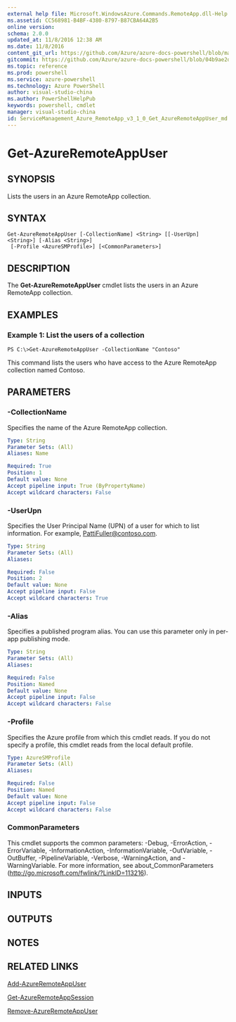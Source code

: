 ```yaml
---
external help file: Microsoft.WindowsAzure.Commands.RemoteApp.dll-Help.xml
ms.assetid: CC568981-B4BF-4380-8797-B87CBA64A2B5
online version: 
schema: 2.0.0
updated_at: 11/8/2016 12:38 AM
ms.date: 11/8/2016
content_git_url: https://github.com/Azure/azure-docs-powershell/blob/master/azureps-cmdlets-docs/ServiceManagement/Azure.RemoteApp/v3.1.0/Get-AzureRemoteAppUser.md
gitcommit: https://github.com/Azure/azure-docs-powershell/blob/04b9ae2d1c44a3ada330f570237886794cede893/azureps-cmdlets-docs/ServiceManagement/Azure.RemoteApp/v3.1.0/Get-AzureRemoteAppUser.md
ms.topic: reference
ms.prod: powershell
ms.service: azure-powershell
ms.technology: Azure PowerShell
author: visual-studio-china
ms.author: PowerShellHelpPub
keywords: powershell, cmdlet
manager: visual-studio-china
id: ServiceManagement_Azure_RemoteApp_v3_1_0_Get_AzureRemoteAppUser_md
---
```


# Get-AzureRemoteAppUser

## SYNOPSIS
Lists the users in an Azure RemoteApp collection.

## SYNTAX

```
Get-AzureRemoteAppUser [-CollectionName] <String> [[-UserUpn] <String>] [-Alias <String>]
 [-Profile <AzureSMProfile>] [<CommonParameters>]
```

## DESCRIPTION
The **Get-AzureRemoteAppUser** cmdlet lists the users in an Azure RemoteApp collection.

## EXAMPLES

### Example 1: List the users of a collection
```
PS C:\>Get-AzureRemoteAppUser -CollectionName "Contoso"
```

This command lists the users who have access to the Azure RemoteApp collection named Contoso.

## PARAMETERS

### -CollectionName
Specifies the name of the Azure RemoteApp collection.

```yaml
Type: String
Parameter Sets: (All)
Aliases: Name

Required: True
Position: 1
Default value: None
Accept pipeline input: True (ByPropertyName)
Accept wildcard characters: False
```

### -UserUpn
Specifies the User Principal Name (UPN) of a user for which to list information.
For example, PattiFuller@contoso.com.

```yaml
Type: String
Parameter Sets: (All)
Aliases: 

Required: False
Position: 2
Default value: None
Accept pipeline input: False
Accept wildcard characters: True
```

### -Alias
Specifies a published program alias.
You can use this parameter only in per-app publishing mode.

```yaml
Type: String
Parameter Sets: (All)
Aliases: 

Required: False
Position: Named
Default value: None
Accept pipeline input: False
Accept wildcard characters: False
```

### -Profile
Specifies the Azure profile from which this cmdlet reads.
If you do not specify a profile, this cmdlet reads from the local default profile.

```yaml
Type: AzureSMProfile
Parameter Sets: (All)
Aliases: 

Required: False
Position: Named
Default value: None
Accept pipeline input: False
Accept wildcard characters: False
```

### CommonParameters
This cmdlet supports the common parameters: -Debug, -ErrorAction, -ErrorVariable, -InformationAction, -InformationVariable, -OutVariable, -OutBuffer, -PipelineVariable, -Verbose, -WarningAction, and -WarningVariable. For more information, see about_CommonParameters (http://go.microsoft.com/fwlink/?LinkID=113216).

## INPUTS

## OUTPUTS

## NOTES

## RELATED LINKS

[Add-AzureRemoteAppUser](xref:ServiceManagement/Azure.RemoteApp/v3.1.0/Add-AzureRemoteAppUser.md)

[Get-AzureRemoteAppSession](xref:ServiceManagement/Azure.RemoteApp/v3.1.0/Get-AzureRemoteAppSession.md)

[Remove-AzureRemoteAppUser](xref:ServiceManagement/Azure.RemoteApp/v3.1.0/Remove-AzureRemoteAppUser.md)


